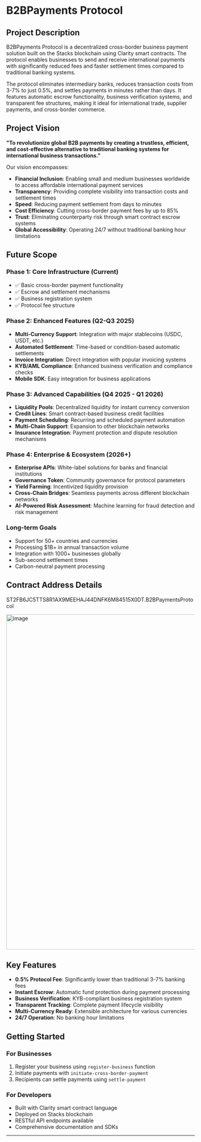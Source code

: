 # B2BPayments Protocol

## Project Description

B2BPayments Protocol is a decentralized cross-border business payment solution built on the Stacks blockchain using Clarity smart contracts. The protocol enables businesses to send and receive international payments with significantly reduced fees and faster settlement times compared to traditional banking systems.

The protocol eliminates intermediary banks, reduces transaction costs from 3-7% to just 0.5%, and settles payments in minutes rather than days. It features automatic escrow functionality, business verification systems, and transparent fee structures, making it ideal for international trade, supplier payments, and cross-border commerce.

## Project Vision

**"To revolutionize global B2B payments by creating a trustless, efficient, and cost-effective alternative to traditional banking systems for international business transactions."**

Our vision encompasses:

- **Financial Inclusion**: Enabling small and medium businesses worldwide to access affordable international payment services
- **Transparency**: Providing complete visibility into transaction costs and settlement times
- **Speed**: Reducing payment settlement from days to minutes
- **Cost Efficiency**: Cutting cross-border payment fees by up to 85%
- **Trust**: Eliminating counterparty risk through smart contract escrow systems
- **Global Accessibility**: Operating 24/7 without traditional banking hour limitations

## Future Scope

### Phase 1: Core Infrastructure (Current)
- ✅ Basic cross-border payment functionality
- ✅ Escrow and settlement mechanisms
- ✅ Business registration system
- ✅ Protocol fee structure

### Phase 2: Enhanced Features (Q2-Q3 2025)
- **Multi-Currency Support**: Integration with major stablecoins (USDC, USDT, etc.)
- **Automated Settlement**: Time-based or condition-based automatic settlements
- **Invoice Integration**: Direct integration with popular invoicing systems
- **KYB/AML Compliance**: Enhanced business verification and compliance checks
- **Mobile SDK**: Easy integration for business applications

### Phase 3: Advanced Capabilities (Q4 2025 - Q1 2026)
- **Liquidity Pools**: Decentralized liquidity for instant currency conversion
- **Credit Lines**: Smart contract-based business credit facilities
- **Payment Scheduling**: Recurring and scheduled payment automation
- **Multi-Chain Support**: Expansion to other blockchain networks
- **Insurance Integration**: Payment protection and dispute resolution mechanisms

### Phase 4: Enterprise & Ecosystem (2026+)
- **Enterprise APIs**: White-label solutions for banks and financial institutions
- **Governance Token**: Community governance for protocol parameters
- **Yield Farming**: Incentivized liquidity provision
- **Cross-Chain Bridges**: Seamless payments across different blockchain networks
- **AI-Powered Risk Assessment**: Machine learning for fraud detection and risk management

### Long-term Goals
- Support for 50+ countries and currencies
- Processing $1B+ in annual transaction volume
- Integration with 1000+ businesses globally
- Sub-second settlement times
- Carbon-neutral payment processing

## Contract Address Details

ST2FB6JC5TTS8R1AX9MEEHAJ44DNFK6M84515X0DT.B2BPaymentsProtocol

<img width="1864" height="895" alt="image" src="https://github.com/user-attachments/assets/f71468a3-aa9a-450f-a090-c55aad27b9b1" />

## Key Features

- **0.5% Protocol Fee**: Significantly lower than traditional 3-7% banking fees
- **Instant Escrow**: Automatic fund protection during payment processing
- **Business Verification**: KYB-compliant business registration system
- **Transparent Tracking**: Complete payment lifecycle visibility
- **Multi-Currency Ready**: Extensible architecture for various currencies
- **24/7 Operation**: No banking hour limitations

## Getting Started

### For Businesses
1. Register your business using `register-business` function
2. Initiate payments with `initiate-cross-border-payment`
3. Recipients can settle payments using `settle-payment`

### For Developers
- Built with Clarity smart contract language
- Deployed on Stacks blockchain
- RESTful API endpoints available
- Comprehensive documentation and SDKs

---

